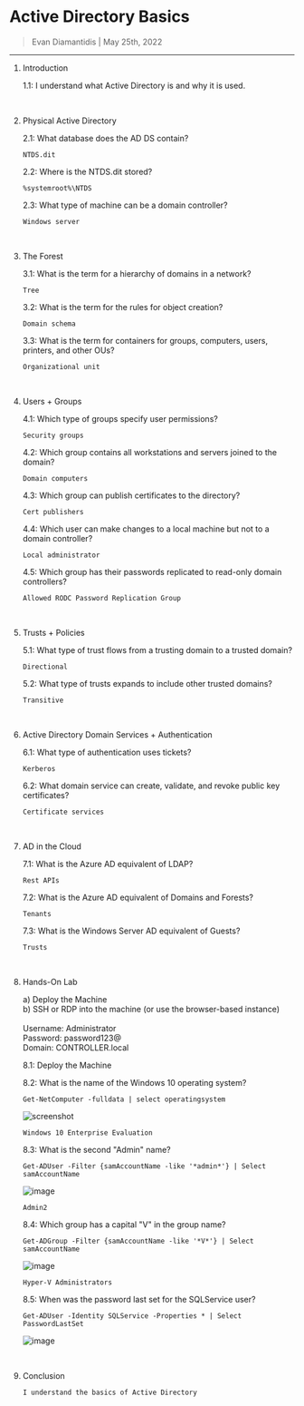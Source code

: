 # Active Directory Basics

> Evan Diamantidis | May 25th, 2022

--------------------------


1. Introduction
	
	1.1: I understand what Active Directory is and why it is used.
<br />

2. Physical Active Directory
	
	2.1: What database does the AD DS contain?
	```
	NTDS.dit
	```
	2.2: Where is the NTDS.dit stored?
	```
	%systemroot%\NTDS
	```
	2.3: What type of machine can be a domain controller?
	```
	Windows server
	```
<br />

3. The Forest

	3.1: What is the term for a hierarchy of domains in a network?
	```
	Tree
	```
	3.2: What is the term for the rules for object creation?
	```
	Domain schema
	```
	3.3: What is the term for containers for groups, computers, users, printers, and other OUs?
	```
	Organizational unit
	```
<br />

4. Users + Groups

	4.1: Which type of groups specify user permissions?
	```
	Security groups
	```
	4.2: Which group contains all workstations and servers joined to the domain?
	```
	Domain computers
	```
	4.3: Which group can publish certificates to the directory?
	```
	Cert publishers
	```
	4.4: Which user can make changes to a local machine but not to a domain controller?
	```
	Local administrator
	```

	4.5: Which group has their passwords replicated to read-only domain controllers?
	```
	Allowed RODC Password Replication Group
	```
<br />

5. Trusts + Policies

	5.1: What type of trust flows from a trusting domain to a trusted domain?
	```
	Directional
	```

	5.2: What type of trusts expands to include other trusted domains?
	```
	Transitive
	```
<br />

6. Active Directory Domain Services + Authentication 

	6.1: What type of authentication uses tickets?
	```
	Kerberos
	```

	6.2: What domain service can create, validate, and revoke public key certificates?
	```
	Certificate services
	```
<br />

7. AD in the Cloud

	7.1: What is the Azure AD equivalent of LDAP?
	```
	Rest APIs
	```

	7.2: What is the Azure AD equivalent of Domains and Forests?
	```
	Tenants
	```

	7.3: What is the Windows Server AD equivalent of Guests?
	```
	Trusts
	```
<br />

8. Hands-On Lab

	a) Deploy the Machine
	<br />
	b) SSH or RDP into the machine (or use the browser-based instance)
	<br />
	<br />
	Username: Administrator
	<br />
	Password: password123@
	<br />
	Domain: CONTROLLER.local
	<br />

	8.1: Deploy the Machine

	8.2: What is the name of the Windows 10 operating system?
	```
	Get-NetComputer -fulldata | select operatingsystem
	```
	![screenshot](https://user-images.githubusercontent.com/14150485/170381642-095138c0-730e-470b-a926-8562a7eddbe7.png)
	
	```
	Windows 10 Enterprise Evaluation
	```

	8.3: What is the second "Admin" name?
	```
	Get-ADUser -Filter {samAccountName -like '*admin*'} | Select samAccountName
	```
	
	![image](https://user-images.githubusercontent.com/14150485/170381931-fc1e8aa9-2ad5-491c-8a92-6d803fccdd4a.png)
	```
	Admin2
	```
	8.4: Which group has a capital "V" in the group name?
	```
	Get-ADGroup -Filter {samAccountName -like '*V*'} | Select samAccountName
	```
	
	![image](https://user-images.githubusercontent.com/14150485/170382267-2b43fee7-8a38-43e0-b51c-5d4ad7ad18e3.png)
	```
	Hyper-V Administrators
	```
	
	8.5: When was the password last set for the SQLService user?
	```
	Get-ADUser -Identity SQLService -Properties * | Select PasswordLastSet
	```
	![image](https://user-images.githubusercontent.com/14150485/170382503-59715782-8e61-4277-ad31-f777f11f2677.png)

<br />

9. Conclusion
	```
	I understand the basics of Active Directory
	```
